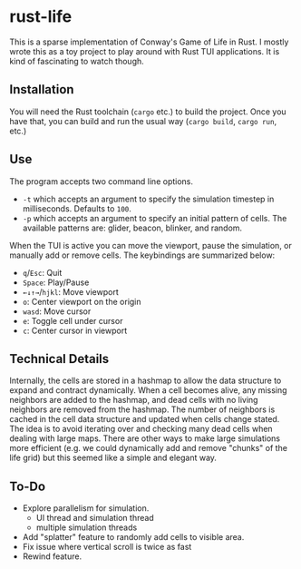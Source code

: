 # rust-life

This is a sparse implementation of Conway's Game of Life in Rust. I mostly wrote
this as a toy project to play around with Rust TUI applications. It is kind of
fascinating to watch though.

## Installation

You will need the Rust toolchain (`cargo` etc.) to build the project. Once you
have that, you can build and run the usual way (`cargo build`, `cargo run`,
etc.)

## Use

The program accepts two command line options.

- `-t` which accepts an argument to specify the simulation timestep in
  milliseconds. Defaults to `100`.
- `-p` which accepts an argument to specify an initial pattern of cells. The
  available patterns are: glider, beacon, blinker, and random.

When the TUI is active you can move the viewport, pause the simulation, or
manually add or remove cells. The keybindings are summarized below:

- `q`/`Esc`: Quit
- `Space`: Play/Pause
- `←↓↑→`/`hjkl`: Move viewport
- `o`: Center viewport on the origin
- `wasd`: Move cursor
- `e`: Toggle cell under cursor
- `c`: Center cursor in viewport

## Technical Details

Internally, the cells are stored in a hashmap to allow the data structure to
expand and contract dynamically. When a cell becomes alive, any missing
neighbors are added to the hashmap, and dead cells with no living neighbors are
removed from the hashmap. The number of neighbors is cached in the cell data
structure and updated when cells change stated. The idea is to avoid iterating
over and checking many dead cells when dealing with large maps. There are other
ways to make large simulations more efficient (e.g. we could dynamically add and
remove "chunks" of the life grid) but this seemed like a simple and elegant way.

## To-Do

- Explore parallelism for simulation.
  - UI thread and simulation thread
  - multiple simulation threads
- Add "splatter" feature to randomly add cells to visible area.
- Fix issue where vertical scroll is twice as fast
- Rewind feature.

